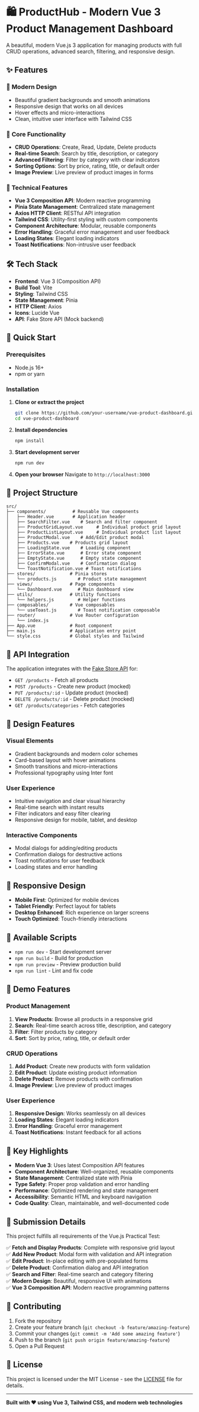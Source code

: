 # 🛍️ ProductHub - Modern Vue 3 Product Management Dashboard

A beautiful, modern Vue.js 3 application for managing products with full CRUD operations, advanced search, filtering, and responsive design.

## ✨ Features

### 🎨 **Modern Design**
- Beautiful gradient backgrounds and smooth animations
- Responsive design that works on all devices
- Hover effects and micro-interactions
- Clean, intuitive user interface with Tailwind CSS

### 🔧 **Core Functionality**
- **CRUD Operations**: Create, Read, Update, Delete products
- **Real-time Search**: Search by title, description, or category
- **Advanced Filtering**: Filter by category with clear indicators
- **Sorting Options**: Sort by price, rating, title, or default order
- **Image Preview**: Live preview of product images in forms

### 🚀 **Technical Features**
- **Vue 3 Composition API**: Modern reactive programming
- **Pinia State Management**: Centralized state management
- **Axios HTTP Client**: RESTful API integration
- **Tailwind CSS**: Utility-first styling with custom components
- **Component Architecture**: Modular, reusable components
- **Error Handling**: Graceful error management and user feedback
- **Loading States**: Elegant loading indicators
- **Toast Notifications**: Non-intrusive user feedback

## 🛠️ Tech Stack

- **Frontend**: Vue 3 (Composition API)
- **Build Tool**: Vite
- **Styling**: Tailwind CSS
- **State Management**: Pinia
- **HTTP Client**: Axios
- **Icons**: Lucide Vue
- **API**: Fake Store API (Mock backend)

## 🚀 Quick Start

### Prerequisites
- Node.js 16+ 
- npm or yarn

### Installation

1. **Clone or extract the project**
   ```bash
   git clone https://github.com/your-username/vue-product-dashboard.git
   cd vue-product-dashboard
   ```

2. **Install dependencies**
   ```bash
   npm install
   ```

3. **Start development server**
   ```bash
   npm run dev
   ```

4. **Open your browser**
   Navigate to `http://localhost:3000`

## 📁 Project Structure

```
src/
├── components/          # Reusable Vue components
│   ├── Header.vue       # Application header
│   ├── SearchFilter.vue    # Search and filter component
│   ├── ProductGridLayout.vue     # Individual product grid layout
│   ├── ProductListLayout.vue     # Individual product list layout
│   ├── ProductModal.vue    # Add/Edit product modal
│   ├── Products.vue    # Products grid layout
│   ├── LoadingState.vue    # Loading component
│   ├── ErrorState.vue      # Error state component
│   ├── EmptyState.vue      # Empty state component
│   ├── ConfirmModal.vue    # Confirmation dialog
│   └── ToastNotification.vue # Toast notifications
├── stores/             # Pinia stores
│   └── products.js        # Product state management
├── views/              # Page components
│   └── Dashboard.vue      # Main dashboard view
├── utils/              # Utility functions
│   └── helpers.js         # Helper functions
├── composables/        # Vue composables
│   └── useToast.js        # Toast notification composable
├── router/             # Vue Router configuration
│   └── index.js
├── App.vue             # Root component
├── main.js             # Application entry point
└── style.css           # Global styles and Tailwind
```

## 🎯 API Integration

The application integrates with the [Fake Store API](https://fakestoreapi.com/) for:

- `GET /products` - Fetch all products
- `POST /products` - Create new product (mocked)
- `PUT /products/:id` - Update product (mocked)
- `DELETE /products/:id` - Delete product (mocked)
- `GET /products/categories` - Fetch categories

## 🎨 Design Features

### **Visual Elements**
- Gradient backgrounds and modern color schemes
- Card-based layout with hover animations
- Smooth transitions and micro-interactions
- Professional typography using Inter font

### **User Experience**
- Intuitive navigation and clear visual hierarchy
- Real-time search with instant results
- Filter indicators and easy filter clearing
- Responsive design for mobile, tablet, and desktop

### **Interactive Components**
- Modal dialogs for adding/editing products
- Confirmation dialogs for destructive actions
- Toast notifications for user feedback
- Loading states and error handling

## 📱 Responsive Design

- **Mobile First**: Optimized for mobile devices
- **Tablet Friendly**: Perfect layout for tablets
- **Desktop Enhanced**: Rich experience on larger screens
- **Touch Optimized**: Touch-friendly interactions

## 🔧 Available Scripts

- `npm run dev` - Start development server
- `npm run build` - Build for production
- `npm run preview` - Preview production build
- `npm run lint` - Lint and fix code

## 🎥 Demo Features

### **Product Management**
1. **View Products**: Browse all products in a responsive grid
2. **Search**: Real-time search across title, description, and category
3. **Filter**: Filter products by category
4. **Sort**: Sort by price, rating, title, or default order

### **CRUD Operations**
1. **Add Product**: Create new products with form validation
2. **Edit Product**: Update existing product information
3. **Delete Product**: Remove products with confirmation
4. **Image Preview**: Live preview of product images

### **User Experience**
1. **Responsive Design**: Works seamlessly on all devices
2. **Loading States**: Elegant loading indicators
3. **Error Handling**: Graceful error management
4. **Toast Notifications**: Instant feedback for all actions

## 🎯 Key Highlights

- **Modern Vue 3**: Uses latest Composition API features
- **Component Architecture**: Well-organized, reusable components
- **State Management**: Centralized state with Pinia
- **Type Safety**: Proper prop validation and error handling
- **Performance**: Optimized rendering and state management
- **Accessibility**: Semantic HTML and keyboard navigation
- **Code Quality**: Clean, maintainable, and well-documented code

## 📧 Submission Details

This project fulfills all requirements of the Vue.js Practical Test:

✅ **Fetch and Display Products**: Complete with responsive grid layout  
✅ **Add New Product**: Modal form with validation and API integration  
✅ **Edit Product**: In-place editing with pre-populated forms  
✅ **Delete Product**: Confirmation dialog and API integration  
✅ **Search and Filter**: Real-time search and category filtering  
✅ **Modern Design**: Beautiful, responsive UI with animations  
✅ **Vue 3 Composition API**: Modern reactive programming patterns  

## 🤝 Contributing

1. Fork the repository
2. Create your feature branch (`git checkout -b feature/amazing-feature`)
3. Commit your changes (`git commit -m 'Add some amazing feature'`)
4. Push to the branch (`git push origin feature/amazing-feature`)
5. Open a Pull Request

## 📄 License

This project is licensed under the MIT License - see the [LICENSE](LICENSE) file for details.

---

**Built with ❤️ using Vue 3, Tailwind CSS, and modern web technologies**
